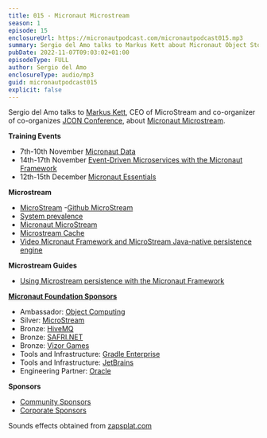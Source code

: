 ```yaml
---
title: 015 - Micronaut Microstream
season: 1
episode: 15
enclosureUrl: https://micronautpodcast.com/micronautpodcast015.mp3
summary: Sergio del Amo talks to Markus Kett about Micronaut Object Storage.
pubDate: 2022-11-07T09:03:02+01:00
episodeType: FULL
author: Sergio del Amo
enclosureType: audio/mp3
guid: micronautpodcast015
explicit: false
---
```


Sergio del Amo talks to [Markus Kett](https://twitter.com/markuskett), CEO of MicroStream and co-organizer of co-organizes [JCON Conference](https://jcon.one/), about [Micronaut Microstream](https://micronaut-projects.github.io/micronaut-microstream/snapshot/guide/). 

**Training Events**

- 7th-10th November [Micronaut Data](https://micronaut.io/professional-training/micronaut-data/9)
- 14th-17th November [Event-Driven Microservices with the Micronaut Framework](https://micronaut.io/professional-training/event-driven-microservices-with-micronaut/)
- 12th-15th December [Micronaut Essentials](https://micronaut.io/professional-training/micronaut-essentials/)

**Microstream**

- [MicroStream](https://microstream.one)
 -[Github MicroStream](https://github.com/microstream-one)
- [System prevalence](https://en.wikipedia.org/wiki/System_prevalence)
- [Micronaut MicroStream](https://micronaut-projects.github.io/micronaut-microstream/snapshot/guide/)
- [Microstream Cache](https://micronaut-projects.github.io/micronaut-cache/latest/guide/#introduction)
- [Video Micronaut Framework and MicroStream Java-native persistence engine](https://www.youtube.com/watch?v=5W6oVj0h6rQ)

**Microstream Guides**

- [Using Microstream persistence with the Micronaut Framework](https://guides.micronaut.io/latest/micronaut-microstream-persistence.html)

**[Micronaut Foundation Sponsors](https://micronaut.io/foundation/sponsors/)**

- Ambassador: [Object Computing](https://objectcomputing.com)
- Silver: [MicroStream](https://microstream.one)
- Bronze: [HiveMQ](https://www.hivemq.com)
- Bronze: [SAFRI.NET](https://www.safri.net)
- Bronze: [Vizor Games](https://vizor-games.com/games)
- Tools and Infrastructure: [Gradle Enterprise](https://gradle.com/)
- Tools and Infrastructure: [JetBrains](https://www.jetbrains.com/idea/)
- Engineering Partner: [Oracle](https://www.oracle.com)

**Sponsors**
- [Community Sponsors](https://micronaut.io/foundation/community-sponsorship/)
- [Corporate Sponsors](https://micronaut.io/foundation/corporate-sponsorship/)

Sounds effects obtained from [zapsplat.com](https://zapsplat.com)